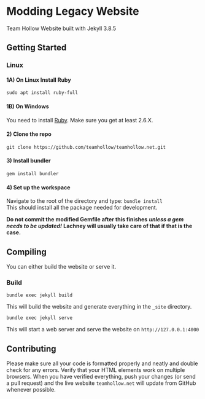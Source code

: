 # Modding Legacy Website

Team Hollow Website built with Jekyll 3.8.5

## Getting Started

### Linux

#### 1A) On Linux Install Ruby

`sudo apt install ruby-full`

#### 1B) On Windows

You need to install [Ruby](https://rubyinstaller.org/). Make sure you get at least 2.6.X.

#### 2) Clone the repo

`git clone https://github.com/teamhollow/teamhollow.net.git`

#### 3) Install bundler

`gem install bundler`

#### 4) Set up the workspace

Navigate to the root of the directory and type: `bundle install`  
This should install all the package needed for development.

**Do not commit the modified Gemfile after this finishes** ***unless a gem needs to be updated!*** **Lachney will usually take care of that if that is the case.**

## Compiling

You can either build the website or serve it.

### Build

`bundle exec jekyll build`

This will build the website and generate everything in the `_site` directory.

`bundle exec jekyll serve`

This will start a web server and serve the website on `http://127.0.0.1:4000`

## Contributing

Please make sure all your code is formatted properly and neatly and double check for any errors. Verify that your HTML elements work on multiple browsers. When you have verified everything, push your changes (or send a pull request) and the live website `teamhollow.net` will update from GitHub whenever possible.

